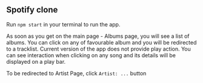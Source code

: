 ## Spotify clone 

Run ```npm start``` in your terminal to run the app.

As soon as you get on the main page - Albums page, you will see a list of albums.
You can click on any of favourable album and you will be redirected to a tracklist. Current version of the app does not provide play action. You can see interaction when clicking on any song and its details will be displayed on a play bar.

To be redirected to Artist Page, click  ```Artist: ...``` button


